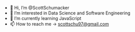- 👋 Hi, I’m @ScottSchumacker
- 👀 I’m interested in Data Science and Software Engineering
- 🌱 I’m currently learning JavaScript
- 📫 How to reach me -> scottschu97@gmail.com

<!---
ScottSchumacker/ScottSchumacker is a ✨ special ✨ repository because its `README.md` (this file) appears on your GitHub profile.
You can click the Preview link to take a look at your changes.
--->
